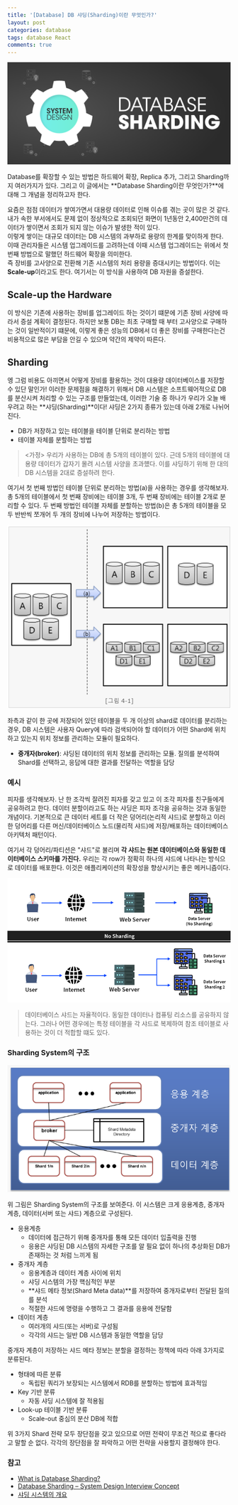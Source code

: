 ```yaml
---
title: '[Database] DB 샤딩(Sharding)이란 무엇인가?'
layout: post
categories: database
tags: database React
comments: true
---
```


![Database-Sharding](/assets\img/Database/Database-Sharding.png)

Database를 확장할 수 있는 방법은 하드웨어 확장, Replica 추가, 그리고 Sharding까지 여러가지가 있다. 그리고 이 글에서는 **Database Sharding이란 무엇인가?**에 대해 그 개념을 정리하고자 한다.  

요즘은 점점 데이터가 쌓여가면서 대용량 데이터로 인해 이슈를 겪는 곳이 많은 것 같다. 내가 속한 부서에서도 문제 없이 정상적으로 조회되던 화면이 1년동안 2,400만건의 데이터가 쌓이면서 조회가 되지 않는 이슈가 발생한 적이 있다.  
이렇게 쌓이는 대규모 데이터는 DB 시스템의 과부하로 용량의 한계를 맞이하게 한다. 이때 관리자들은 시스템 업그레이드를 고려하는데 이때 시스템 업그레이드는 위에서 첫 번째 방법으로 말했던 하드웨어 확장을 의미한다.  
즉 장비를 고사양으로 전환해 기존 시스템의 처리 용량을 증대시키는 방법이다. 이는 **Scale-up**이라고도 한다. 여기서는 이 방식을 사용하여 DB 자원을 증설한다.

## Scale-up the Hardware
이 방식은 기존에 사용하는 장비를 업그레이드 하는 것이기 떄문에 기존 장비 사양에 따라서 증설 계획이 결정된다. 하지만 보통 DB는 최초 구매할 때 부터 고사양으로 구매하는 것이 일반적이기 떄문에, 이렇게 좋은 성능의
DB에서 더 좋은 장비를 구매한다는건 비용적으로 많은 부담을 안길 수 있으며 약간의 제약이 따른다.

## Sharding
엥 그럼 비용도 아끼면서 어떻게 장비를 활용하는 것이 대용량 데이터베이스를 저장할 수 있단 말인가! 이러한 문제점을 해결하기 위해서 DB 시스템은 소프트웨어적으로 DB를 분산시켜 처리할 수 있는 구조를 만들었는데,
이러한 기술 중 하나가 우리가 오늘 배우려고 하는 **샤딩(Sharding)**이다! 샤딩은 2가지 종류가 있는데 아래 2개로 나뉘어 진다.
- DB가 저장하고 있는 테이블을 테이블 단위로 분리하는 방법
- 테이블 자체를 분할하는 방법

> <가정> 우리가 사용하는 DB에 총 5개의 테이블이 있다. 근데 5개의 테이블에 대용량 데이터가 갑자기 몰려 시스템 사양을 초과헀다. 이를 샤딩하기 위해 한 대의 DB 시스템을 2대로 증설하려 한다.

여기서 첫 번째 방법인 테이블 단위로 분리하는 방법(a)을 사용하는 경우를 생각해보자. 총 5개의 테이블에서 첫 번째 장비에는 테이블 3개, 두 번째 장비에는 테이블 2개로 분리할 수 있다. 
두 번째 방법인 테이블 자체를 분할하는 방법(b)은 총 5개의 테이블을 모두 반반씩 쪼개어 두 개의 장비에 나누어 저장하는 방법이다.

![Database-Sharding-example](/assets\img/Database/Database-Sharding-example.png)

좌측과 같이 한 곳에 저장되어 있던 테이블을 두 개 이상의 shard로 데이터를 분리하는 경우, DB 시스템은 사용자 Query에 따라 검색되어야 할 데이터가 어떤 Shard에 위치하고 있는지 위치 정보를 관리하는 모듈이 필요하다.
- **중개자(broker)**: 샤딩된 데이터의 위치 정보를 관리하는 모듈. 질의를 분석하여 Shard를 선택하고, 응답에 대한 결과를 전달하는 역할을 담당

### 예시
피자를 생각해보자. 난 한 조각씩 잘려진 피자를 갖고 있고 이 조각 피자를 친구들에게 공유하려고 한다. 데이터 분할이라고도 하는 샤딩은 피자 조각을 공유하는 것과 동일한 개념이다.
기본적으로 큰 데이터 세트를 더 작은 덩어리(논리적 샤드)로 분할하고 이러한 덩어리를 다른 머신/데이터베이스 노드(물리적 샤드)에 저장/배포하는 데이터베이스 아키텍처 패턴이다.

여기서 각 덩어리/파티션은 "샤드"로 불리며 **각 샤드는 원본 데이터베이스와 동일한 데이터베이스 스키마를 가진다.**
우리는 각 row가 정확히 하나의 샤드에 나타나는 방식으로 데이터를 배포한다. 이것은 애플리케이션의 확장성을 향상시키는 좋은 메커니즘이다.

![comparing-Sharding](/assets\img/Database/comparing-Sharding.jpg)
> 데이터베이스 샤드는 자율적이다. 동일한 데이터나 컴퓨팅 리소스를 공유하지 않는다. 그러나 어떤 경우에는 특정 테이블을 각 샤드로 복제하여 참조 테이블로 사용하는 것이 더 적합할 떄도 있다.

### Sharding System의 구조
![structure-of-Sharding](/assets\img/Database/structure-of-Sharding.png)

위 그림은 Sharding System의 구조를 보여준다. 이 시스템은 크게 응용계층, 중개자 계층, 데이터(서버 또는 샤드) 계층으로 구성된다.
- 응용계층
  - 데이터에 접근하기 위해 중개자를 통해 모든 데이터 입출력을 진행
  - 응용은 샤딩된 DB 시스템의 자세한 구조를 알 필요 없이 하나의 추상화된 DB가 존재하는 것 처럼 느끼게 됨
- 중개자 계층
  - 응용계층과 데이터 계층 사이에 위치
  - 샤딩 시스템의 가장 핵심적인 부분
  - **샤드 메타 정보(Shard Meta data)**를 저장하여 중개자로부터 전달된 질의를 분석
  - 적절한 샤드에 명령을 수행하고 그 결과를 응용에 전달함
- 데이터 계층
  - 여러개의 샤드(또는 서버)로 구성됨
  - 각각의 샤드는 일반 DB 시스템과 동일한 역할을 담당

중개자 계층이 저장하는 샤드 메타 정보는 분할을 결정하는 정책에 따라 아래 3가지로 분류된다.
- 형태에 따른 분류
  - 독립된 쿼리가 보장되는 시스템에서 RDB를 분할하는 방법에 효과적임
- Key 기반 분류
  - 자동 샤딩 시스템에 잘 적용됨
- Look-up 테이블 기반 분류
  - Scale-out 중심의 분산 DB에 적합

위 3가지 Shard 전략 모두 장단점을 갖고 있으므로 어떤 전략이 무조건 적으로 좋다라고 말할 순 없다. 각각의 장단점을 잘 파악하고 어떤 전략을 사용할지 결정해야 한다.

### 참고
- [What is Database Sharding?](https://www.youtube.com/watch?v=hdxdhCpgYo8&t=269)
- [Database Sharding – System Design Interview Concept](https://www.geeksforgeeks.org/database-sharding-a-system-design-concept/)
- [샤딩 시스템의 개요](http://mongodb.citsoft.net/?page_id=225#comment-91922)
